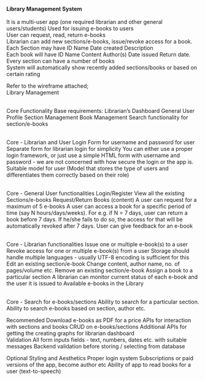 <b>Library Management System</b>
<br>
<br>It is a multi-user app (one required librarian and other general users/students)
    Used for issuing e-books to users
<br>User can request, read, return e-books
<br>Librarian can add new sections/e-books, issue/revoke access for a book.
<br>Each Section may have
    ID
    Name
    Date created
    Description
<br>Each book will have
    ID
    Name
    Content
    Author(s)
    Date issued
    Return date.
Every section can have a number of books
<br> System will automatically show recently added sections/books or based on certain rating


Refer to the wireframe attached;
<br> Library Management

<br>Core Functionality
  Base requirements:
    Librarian’s Dashboard
    General User Profile
    Section Management
    Book Management
    Search functionality for section/e-books 

<br>Core - Librarian and User Login
    Form for username and password for user
    Separate form for librarian login for simplicity
    You can either use a proper login framework, or just use a simple HTML form with username and password - we are not concerned with how secure the login or the app is.
    Suitable model for user (Model that stores the type of users and differentiates them correctly based on their role)

<br>Core - General User functionalities
    Login/Register
    View all the existing Sections/e-books 
    Request/Return Books (content)
    A user can request for a maximum of 5 e-books 
    A user can access a book for a specific period of time (say N hours/days/weeks).
    For e.g. if N = 7 days, user can return a book before 7 days. If he/she fails to do so, the access for that will be automatically revoked after 7 days.
    User can give feedback for an e-book

<br>Core - Librarian functionalities
    Issue one or multiple e-book(s) to a user
    Revoke access for one or multiple e-book(s) from a user
    Storage should handle multiple languages - usually UTF-8 encoding is sufficient for this
    Edit an existing section/e-book
    Change content, author name,  no. of pages/volume etc.
    Remove an existing section/e-book
    Assign a book to a particular section
    A librarian can monitor current status of each e-book and the user it is issued to
    Available e-books in the Library

<br>Core - Search for e-books/sections
    Ability to search for a particular section.
    Ability to search e-books based on section, author etc.

Recommended
    Download e-books as PDF for a price 
    APIs for interaction with sections and books
    CRUD on e-books/sections
    Additional APIs for getting the creating graphs for librarian dashboard
    <br>Validation
        All form inputs fields - text, numbers, dates etc. with suitable messages
        Backend validation before storing / selecting from database

Optional
    Styling and Aesthetics
    Proper login system
    Subscriptions or paid versions of the app, become author etc 
    Ability of app to read books for a user (text-to-speech)
